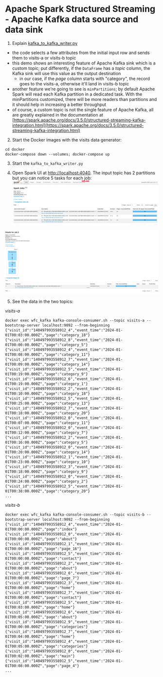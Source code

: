 # Apache Spark Structured Streaming - Apache Kafka data source and data sink

1. Explain [kafka_to_kafka_writer.py](kafka_to_kafka_writer.py)
* the code selects a few attributes from the initial input row and sends them to visits-a or visits-b topic
* this demo shows an interesting feature of Apache Kafka sink which is a custom topic; put differently, if the 
`DataFrame` has a _topic_ column, the Kafka sink will use this value as the output destination
  * in our case, if the _page_ column starts with "category", the record goes to the visits-a, otherwise it'll land in
  visits-b topic
* another feature we're going to see is `minPartitions`; by default Apache Spark will read each Kafka partition in a 
dedicated task. With the minPartitions customized, there will be more readers than partitions and it should help 
in increasing a better throughput
* of course, a custom topic is not the single feature of Apache Kafka, all are greatly explained in the documentation
at [https://spark.apache.org/docs/3.5.0/structured-streaming-kafka-integration.html](https://spark.apache.org/docs/3.5.0/structured-streaming-kafka-integration.html)


2. Start the Docker images with the visits data generator:
```
cd docker
docker-compose down --volumes; docker-compose up
```

3. Start the `kafka_to_kafka_writer.py`

4. Open Spark UI at [http://localhost:4040](http://localhost:4040). The input topic has 2 partitions but you can notice
5 tasks for each job:
![jobs_listing.png](assets/jobs_listing.png)

![job_2.png](assets/job_2.png)

5. See the data in the two topics:

_visits-a_
```
docker exec wfc_kafka kafka-console-consumer.sh --topic visits-a --bootstrap-server localhost:9092 --from-beginning
{"visit_id":"140497993558912_4","event_time":"2024-01-01T00:03:00.000Z","page":"category_18"}
{"visit_id":"140497993558912_8","event_time":"2024-01-01T00:00:00.000Z","page":"category_5"}
{"visit_id":"140497993558912_4","event_time":"2024-01-01T00:08:00.000Z","page":"category_11"}
{"visit_id":"140497993558912_7","event_time":"2024-01-01T00:09:00.000Z","page":"category_14"}
{"visit_id":"140497993558912_5","event_time":"2024-01-01T00:19:00.000Z","page":"category_9"}
{"visit_id":"140497993558912_6","event_time":"2024-01-01T00:19:00.000Z","page":"category_1"}
{"visit_id":"140497993558912_2","event_time":"2024-01-01T00:10:00.000Z","page":"category_18"}
{"visit_id":"140497993558912_5","event_time":"2024-01-01T00:25:00.000Z","page":"category_13"}
{"visit_id":"140497993558912_7","event_time":"2024-01-01T00:18:00.000Z","page":"category_20"}
{"visit_id":"140497993558912_0","event_time":"2024-01-01T00:07:00.000Z","page":"category_11"}
{"visit_id":"140497993558912_0","event_time":"2024-01-01T00:12:00.000Z","page":"category_7"}
{"visit_id":"140497993558912_2","event_time":"2024-01-01T00:16:00.000Z","page":"category_5"}
{"visit_id":"140497993558912_0","event_time":"2024-01-01T00:20:00.000Z","page":"category_14"}
{"visit_id":"140497993558912_1","event_time":"2024-01-01T00:23:00.000Z","page":"category_10"}
{"visit_id":"140497993558912_3","event_time":"2024-01-01T00:18:00.000Z","page":"category_9"}
{"visit_id":"140497993558912_0","event_time":"2024-01-01T00:24:00.000Z","page":"category_2"}
{"visit_id":"140497993558912_5","event_time":"2024-01-01T00:38:00.000Z","page":"category_20"}
...
```

_visits-b_
```
docker exec wfc_kafka kafka-console-consumer.sh --topic visits-b --bootstrap-server localhost:9092 --from-beginning
{"visit_id":"140497993558912_4","event_time":"2024-01-01T00:00:00.000Z","page":"index"}
{"visit_id":"140497993558912_0","event_time":"2024-01-01T00:00:00.000Z","page":"about"}
{"visit_id":"140497993558912_1","event_time":"2024-01-01T00:00:00.000Z","page":"page_16"}
{"visit_id":"140497993558912_5","event_time":"2024-01-01T00:00:00.000Z","page":"contact"}
{"visit_id":"140497993558912_2","event_time":"2024-01-01T00:00:00.000Z","page":"about"}
{"visit_id":"140497993558912_6","event_time":"2024-01-01T00:00:00.000Z","page":"page_7"}
{"visit_id":"140497993558912_3","event_time":"2024-01-01T00:00:00.000Z","page":"home"}
{"visit_id":"140497993558912_7","event_time":"2024-01-01T00:00:00.000Z","page":"contact"}
{"visit_id":"140497993558912_5","event_time":"2024-01-01T00:03:00.000Z","page":"home"}
{"visit_id":"140497993558912_6","event_time":"2024-01-01T00:05:00.000Z","page":"about"}
{"visit_id":"140497993558912_9","event_time":"2024-01-01T00:00:00.000Z","page":"categories"}
{"visit_id":"140497993558912_7","event_time":"2024-01-01T00:04:00.000Z","page":"home"}
{"visit_id":"140497993558912_4","event_time":"2024-01-01T00:05:00.000Z","page":"categories"}
{"visit_id":"140497993558912_0","event_time":"2024-01-01T00:02:00.000Z","page":"main"}
{"visit_id":"140497993558912_5","event_time":"2024-01-01T00:08:00.000Z","page":"page_4"}
...
```